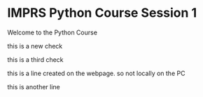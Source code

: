 # IMPRS Python Course Session 1

Welcome to the Python Course

this is a new check

this is a third check

this is a line created on the webpage. so not locally on the PC

this is another line
